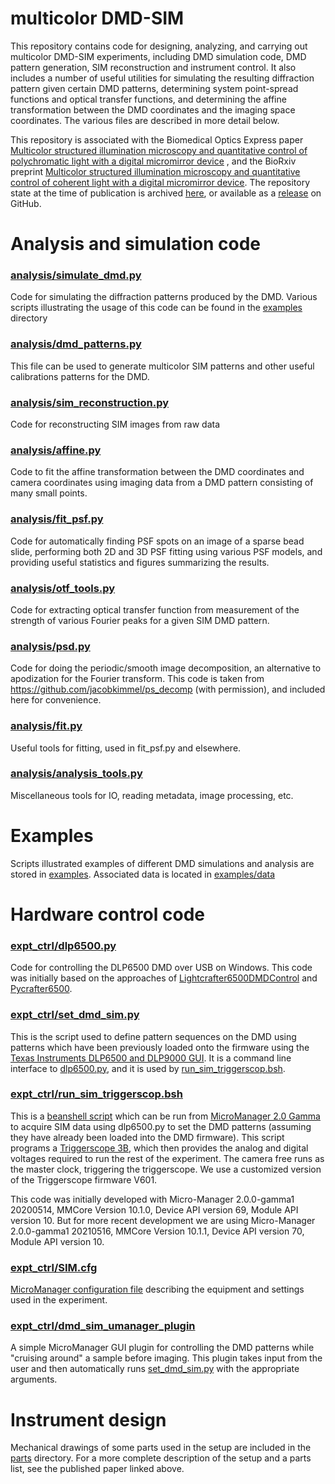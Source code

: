 # multicolor DMD-SIM
This repository contains code for designing, analyzing, and carrying out multicolor DMD-SIM experiments, including DMD simulation code, DMD pattern generation, SIM reconstruction and
instrument control. It also includes a number of useful utilities for simulating the resulting diffraction 
pattern given certain DMD patterns, determining system point-spread functions and optical transfer functions, and 
determining the affine transformation between the DMD coordinates and the imaging space coordinates. The various 
files are described in more detail below.
 
This repository is associated with the Biomedical Optics Express paper 
[Multicolor structured illumination microscopy and quantitative control of polychromatic light with a digital micromirror device](https://doi.org/10.1364/BOE.422703)
, and the BioRxiv preprint 
[Multicolor structured illumination microscopy and quantitative control of coherent light with a digital micromirror device](https://doi.org/10.1101/2020.07.27.223941).
The repository state at the time of publication is archived [here](https://doi.org/10.5281/zenodo.4773865), or available as
a [release](https://github.com/QI2lab/mcSIM/releases/tag/v1.0.0) on GitHub.


# Analysis and simulation code

### [analysis/simulate_dmd.py](analysis/simulate_dmd.py)
Code for simulating the diffraction patterns produced by the DMD. Various 
scripts illustrating the usage of this code can be found in the [examples](examples) directory

### [analysis/dmd_patterns.py](analysis/dmd_patterns.py)
This file can be used to generate multicolor SIM patterns and other useful calibrations
patterns for the DMD.

### [analysis/sim_reconstruction.py](analysis/sim_reconstruction.py)
Code for reconstructing SIM images from raw data

### [analysis/affine.py](analysis/affine.py)
Code to fit the affine transformation between the DMD coordinates and camera coordinates using imaging data from a DMD
pattern consisting of many small points.

### [analysis/fit_psf.py](analysis/fit_psf.py)
Code for automatically finding PSF spots on an image of a sparse bead slide, performing both 2D and 3D PSF fitting using
various PSF models, and providing useful statistics and figures summarizing the results.

### [analysis/otf_tools.py](analysis/otf_tools.py)
Code for extracting optical transfer function from measurement of the strength of various Fourier peaks for a given SIM DMD pattern.
 
### [analysis/psd.py](analysis/psd.py)
Code for doing the periodic/smooth image decomposition, an alternative to apodization for the Fourier transform. This code is taken from https://github.com/jacobkimmel/ps_decomp (with permission), and included here for convenience.

### [analysis/fit.py](analysis/fit.py)
Useful tools for fitting, used in fit_psf.py and elsewhere.

### [analysis/analysis_tools.py](analysis/analysis_tools.py)
Miscellaneous tools for IO, reading metadata, image processing, etc.

# Examples
Scripts illustrated examples of different DMD simulations and analysis are stored in [examples](examples). Associated 
data is located in [examples/data](examples/data)
  
# Hardware control code

### [expt_ctrl/dlp6500.py](expt_ctrl/dlp6500.py)
Code for controlling the DLP6500 DMD over USB on Windows. This code was initially based on the approaches 
of [Lightcrafter6500DMDControl](https://github.com/mazurenko/Lightcrafter6500DMDControl) and
[Pycrafter6500](https://github.com/csi-dcsc/Pycrafter6500).

### [expt_ctrl/set_dmd_sim.py](expt_ctrl/set_dmd_sim.py)
This is the script used to define pattern sequences on the DMD using patterns which
have been previously loaded onto the firmware using the [Texas Instruments DLP6500 and DLP9000
GUI](https://www.ti.com/tool/DLPC900REF-SW). It is a command line interface to [dlp6500.py](expt_ctrl/dlp6500.py),
and it is used by [run_sim_triggerscop.bsh](expt_ctrl/run_sim_triggerscop.bsh).

### [expt_ctrl/run_sim_triggerscop.bsh](expt_ctrl/run_sim_triggerscop.bsh)
This is a [beanshell script](https://beanshell.github.io/) which can be run from [MicroManager 2.0 Gamma](https://micro-manager.org/wiki/Micro-Manager)
to acquire SIM data using dlp6500.py to set the DMD patterns (assuming they have already been loaded into the 
DMD firmware). This script programs a [Triggerscope 3B](https://arc.austinblanco.com/), which then provides the analog and 
digital voltages required to run the rest of the experiment. The camera free runs as the
master clock, triggering the triggerscope. We use a customized version of the Triggerscope firmware V601. 

This code was initially developed with Micro-Manager 2.0.0-gamma1 20200514, MMCore Version 10.1.0,
Device API version 69, Module API version 10. But for more recent development we are using
Micro-Manager 2.0.0-gamma1 20210516, MMCore Version 10.1.1, Device API version 70, Module API version 10.

### [expt_ctrl/SIM.cfg](expt_ctrl/SIM.cfg)
[MicroManager configuration file](https://micro-manager.org/wiki/Micro-Manager_Configuration_Guide#Configuration_file_syntax)
describing the equipment and settings used in the experiment.
  
### [expt_ctrl/dmd_sim_umanager_plugin](expt_ctrl/dmd_sim_umanager_plugin)
A simple MicroManager GUI plugin for controlling the DMD patterns while "cruising around" a sample before imaging.
This plugin takes input from the user and then automatically runs [set_dmd_sim.py](expt_ctrl/set_dmd_sim.py) with
the appropriate arguments.

# Instrument design
Mechanical drawings of some parts used in the setup are included in the [parts](parts) directory. For a more complete description of the setup and
a parts list, see the published paper linked above.



